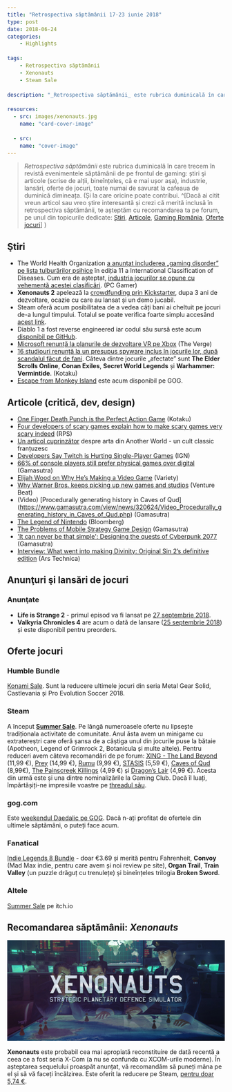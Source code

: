 ```yaml
---
title: "Retrospectiva săptămânii 17-23 iunie 2018"
type: post
date: 2018-06-24
categories:
    - Highlights

tags:
    - Retrospectiva săptămânii
    - Xenonauts
    - Steam Sale

description: "_Retrospectiva săptămânii_ este rubrica duminicală în care trecem în revistă evenimentele săptămânii de pe frontul de gaming: știri şi articole (scrise de alții, bineînțeles, că e mai ușor aşa), industrie, lansări, oferte de jocuri, toate numai bune de savurat la cafeaua de duminică dimineața."

resources:
  - src: images/xenonauts.jpg
    name: "card-cover-image"

  - src:
    name: "cover-image"
---
```

> _Retrospectiva săptămânii_ este rubrica duminicală în care trecem în revistă evenimentele săptămânii de pe frontul de gaming: știri şi articole (scrise de alții, bineînțeles, că e mai ușor aşa), industrie, lansări, oferte de jocuri, toate numai de savurat la cafeaua de duminică dimineața. (Și la care oricine poate contribui. ^[Dacă ai citit vreun articol sau vreo știre interesantă și crezi că merită inclusă în retrospectiva săptămânii, te așteptăm cu recomandarea ta pe forum, pe unul din topicurile dedicate: [Știri](https://forum.candaparerevista.ro/viewtopic.php?f=4&t=46), [Articole](https://forum.candaparerevista.ro/viewtopic.php?f=4&t=206), [Gaming România](https://forum.candaparerevista.ro/viewtopic.php?f=4&t=1622), [Oferte jocuri](https://forum.candaparerevista.ro/viewtopic.php?f=62&t=25)] )


## Ştiri
* The World Health Organization [a anunțat includerea „gaming disorder” pe lista tulburărilor psihice](https://edition.cnn.com/2018/06/18/health/video-game-disorder-who/index.html) în ediția 11 a International Classification of Diseases. Cum era de așteptat, [industria jocurilor se opune cu vehemență acestei clasificări](https://www.pcgamer.com/games-industry-pushes-back-against-the-world-health-organizations-new-gaming-disorder-classification/). (PC Gamer)
* **Xenonauts 2** apelează la [crowdfunding prin Kickstarter](https://www.kickstarter.com/projects/69341191/xenonauts-2-strategic-planetary-defence-simulator), dupa 3 ani de dezvoltare, ocazie cu care au lansat și un demo jucabil.
* Steam oferă acum posibilitatea de a vedea câți bani ai cheltuit pe jocuri de-a lungul timpului. Totalul se poate verifica foarte simplu accesând [acest link](https://help.steampowered.com/en/accountdata/AccountSpend).
* Diablo 1 a fost reverse engineered iar codul său sursă este acum [disponibil pe GitHub](https://github.com/galaxyhaxz/devilution).
* [Microsoft renunță la planurile de dezvoltare VR pe Xbox](https://www.theverge.com/2018/6/20/17485852/microsoft-xbox-one-no-vr-headset-support-windows-mixed-reality-e3-2018) (The Verge)
* [16 studiouri renunță la un presupus spyware inclus în jocurile lor, după scandalul făcut de fani](https://steamed.kotaku.com/16-studios-removing-alleged-spyware-from-pc-games-after-1826966946). Câteva dintre jocurile „afectate” sunt **The Elder Scrolls Online**, **Conan Exiles**, **Secret World Legends** și **Warhammer: Vermintide**. (Kotaku)
* [Escape from Monkey Island](https://www.gog.com/news/release_escape_from_monkey_island) este acum disponibil pe GOG.

## Articole (critică, dev, design)
* [One Finger Death Punch is the Perfect Action Game](http://www.kotaku.co.uk/2018/06/19/one-finger-death-punch-is-the-perfect-action-game) (Kotaku)
* [Four developers of scary games explain how to make scary games very scary indeed](https://www.rockpapershotgun.com/2018/06/21/four-developers-of-scary-games-explain-how-to-make-scary-games-very-scary-indeed/) (RPS)
* [Un articol cuprinzător](https://www.filfre.net/2018/06/another-world/) despre arta din Another World - un cult classic franțuzesc
* [Developers Say Twitch is Hurting Single-Player Games](http://www.ign.com/articles/2018/06/19/developers-say-twitch-is-hurting-single-player-games) (IGN)
* [66% of console players still prefer physical games over digital](https://www.gamasutra.com/view/news/320224/Analyst_66_of_console_players_still_prefer_physical_games_over_digital.php) (Gamasutra)
* [Elijah Wood on Why He’s Making a Video Game](https://variety.com/2018/gaming/features/elijah-wood-transference-ubisoft-1202849603/) (Variety)
* [Why Warner Bros. keeps picking up new games and studios](https://venturebeat.com/2018/06/19/why-warner-bros-keeps-picking-up-new-games-and-studios/) (Venture Beat)
* (Video) [Procedurally generating history in Caves of Qud] (https://www.gamasutra.com/view/news/320624/Video_Procedurally_generating_history_in_Caves_of_Qud.php) (Gamasutra)
* [The Legend of Nintendo](https://www.bloomberg.com/news/features/2018-06-21/how-nintendo-s-switch-helped-the-japanese-gaming-giant-win-again) (Bloomberg)
* [The Problems of Mobile Strategy Game Design](https://www.gamasutra.com/blogs/JoshBycer/20180620/320339/The_Problems_of_Mobile_Strategy_Game_Design.php) (Gamasutra)
* ['It can never be that simple': Designing the quests of  Cyberpunk 2077 ](https://www.gamasutra.com/view/news/320222/It_can_never_be_that_simple_Designing_the_quests_of_Cyberpunk_2077) (Gamasutra)
* [Interview: What went into making Divinity: Original Sin 2’s definitive edition](https://arstechnica.com/gaming/2018/06/interview-what-went-into-making-divinity-original-sin-2s-definitive-edition/) (Ars Technica)

## Anunţuri şi lansări de jocuri
### Anunţate
* **Life is Strange 2** - primul episod va fi lansat pe [27 septembrie 2018](https://twitter.com/LifeIsStrange/status/1010175578811625472).
* **Valkyria Chronicles 4** are acum o dată de lansare ([25 septembrie 2018](https://twitter.com/SEGA/status/1009104141652713472)) și este disponibil pentru preorders.

## Oferte jocuri
### Humble Bundle
[Konami Sale](https://www.humblebundle.com/store/promo/konami-digital-entertainment-sale/). Sunt la reducere ultimele jocuri din seria Metal Gear Solid, Castlevania și Pro Evolution Soccer 2018.

### Steam
A început [**Summer Sale**](https://store.steampowered.com/). Pe lângă numeroasele oferte nu lipsește tradiționala activitate de comunitate. Anul ăsta avem un minigame cu extratereștri care oferă șansa de a câștiga unul din jocurile puse la bătaie (Apotheon, Legend of Grimrock 2, Botanicula și multe altele). Pentru reduceri avem câteva recomandări de pe forum: [XING - The Land Beyond](https://store.steampowered.com/app/299400/XING_The_Land_Beyond/) (11,99 €), [Prey](https://store.steampowered.com/app/480490/Prey/) (14,99 €), [Rumu](https://store.steampowered.com/app/723270/Rumu/) (9,99 €), [STASIS](https://store.steampowered.com/app/380150/STASIS/) (5,59 €), [Caves of Qud](https://store.steampowered.com/app/333640/Caves_of_Qud/) (8,99€), [The Painscreek Killings](https://store.steampowered.com/app/624270/The_Painscreek_Killings/) (4,99 €) și [Dragon’s Lair](https://store.steampowered.com/app/227380/Dragons_Lair/) (4,99 €). Acesta din urmă este și una dintre nominalizările la Gaming Club. Dacă îl luați, împărtășiți-ne impresiile voastre pe [threadul său](https://forum.candaparerevista.ro/viewtopic.php?f=82&t=1823).

### gog.com
Este [weekendul Daedalic pe GOG](https://www.gog.com/promo/20180622_daedalic_weekend). Dacă n-ați profitat de ofertele din ultimele săptămâni, o puteți face acum.

### Fanatical
[Indie Legends 8 Bundle](https://www.fanatical.com/en/bundle/indie-legends-8-bundle) - doar €3.69 și merită pentru Fahrenheit, **Convoy** (Mad Max indie, pentru care avem și noi review pe site), **Organ Trail**, **Train Valley** (un puzzle drăguț cu trenulețe) și bineînțeles trilogia **Broken Sword**.

### Altele
[Summer Sale](https://itch.io/) pe itch.io


## Recomandarea săptămânii: _Xenonauts_

![](images/xenonauts-title.jpg)

**Xenonauts** este probabil cea mai apropiată reconstituire de dată recentă a ceea ce a fost seria X-Com (a nu se confunda cu XCOM-urile moderne). În așteptarea sequelului proaspăt anunțat, vă recomandăm să puneți mâna pe el și să vă faceți încălzirea. Este oferit la reducere pe Steam, [pentru doar 5,74 €](https://store.steampowered.com/app/223830/Xenonauts/).
